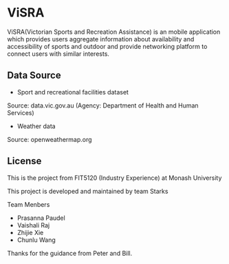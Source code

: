 # ViSRA

  ViSRA(Victorian Sports and Recreation Assistance) is an mobile application which provides users aggregate information about availability and accessibility of sports and outdoor and provide networking platform to connect users with similar interests.

Data Source
----
- Sport and recreational facilities dataset

Source: data.vic.gov.au (Agency: Department of Health and Human Services)
- Weather data

Source: openweathermap.org

 
License
----

This is the project from FIT5120 (Industry Experience) at Monash University

This project is developed and maintained by team Starks

Team Menbers

- Prasanna Paudel
- Vaishali Raj
- Zhijie Xie
- Chunlu Wang

Thanks for the guidance from Peter and Bill.
